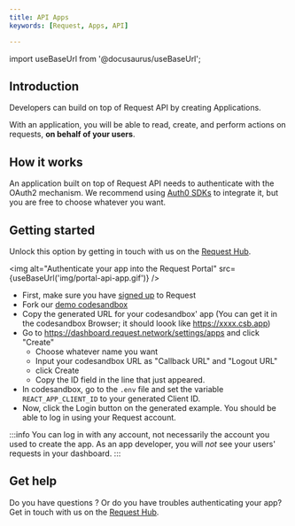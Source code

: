 ```yaml
---
title: API Apps
keywords: [Request, Apps, API]

---
```

import useBaseUrl from '@docusaurus/useBaseUrl';

## Introduction

Developers can build on top of Request API by creating Applications.

With an application, you will be able to read, create, and perform actions on requests, **on behalf of your users**. 

## How it works

An application built on top of Request API needs to authenticate with the OAuth2 mechanism.
We recommend using [Auth0 SDKs](https://auth0.com/docs/libraries#sdks) to integrate it, but you are free to choose whatever you want.

## Getting started

Unlock this option by getting in touch with us on the [Request Hub](https://requesthub.slack.com).

<img alt="Authenticate your app into the Request Portal" src={useBaseUrl('img/portal-api-app.gif')} />

- First, make sure you have [signed up](https://dashboard.request.network/signup) to Request
- Fork our [demo codesandbox](https://codesandbox.io/s/request-api-apps-zqt8o)
- Copy the generated URL for your codesandbox' app (You can get it in the codesandbox Browser; it should loook like https://xxxx.csb.app)
- Go to https://dashboard.request.network/settings/apps and click "Create"
  - Choose whatever name you want
  - Input your codesandbox URL as "Callback URL" and "Logout URL"
  - click Create
  - Copy the ID field in the line that just appeared.
- In codesandbox, go to the `.env` file and set the variable `REACT_APP_CLIENT_ID` to your generated Client ID.
- Now, click the Login button on the generated example. You should be able to log in using your Request account. 

:::info 
You can log in with any account, not necessarily the account you used to create the app. 
As an app developer, you will _not_ see your users' requests in your dashboard. 
:::


## Get help

Do you have questions ? Or do you have troubles authenticating your app? Get in touch with us on the [Request Hub](https://requesthub.slack.com).
